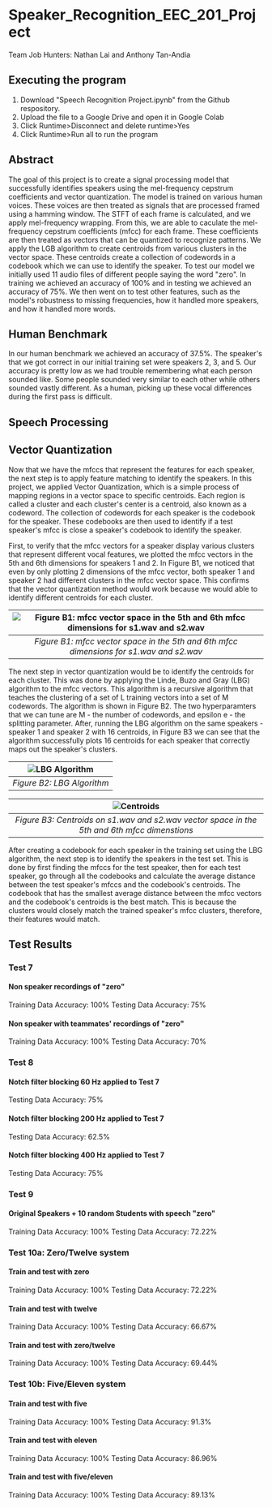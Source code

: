 # Speaker_Recognition_EEC_201_Project

Team Job Hunters: Nathan Lai and Anthony Tan-Andia

## Executing the program
1) Download "Speech Recognition Project.ipynb" from the Github respository.
2) Upload the file to a Google Drive and open it in Google Colab
3) Click Runtime>Disconnect and delete runtime>Yes
4) Click Runtime>Run all to run the program

## Abstract
The goal of this project is to create a signal processing model that successfully
identifies speakers using the mel-frequency cepstrum coefficients and vector
quantization. The model is trained on various human voices. These voices are then
treated as signals that are processed framed using a hamming window. The STFT of
each frame is calculated, and we apply mel-frequency wrapping. From this, we are
able to caculate the mel-frequency cepstrum coefficients (mfcc) for each frame.
These coefficients are then treated as vectors that can be quantized to recognize
patterns. We apply the LGB algorithm to create centroids from various clusters
in the vector space. These centroids create a collection of codewords in a codebook
which we can use to identify the speaker. To test our model we initially used 11
audio files of different people saying the word "zero". In training we achieved
an accuracy of 100% and in testing we achieved an accuracy of 75%. We then went
on to test other features, such as the model's robustness to missing frequencies,
how it handled more speakers, and how it handled more words. 

## Human Benchmark
In our human benchmark we achieved an accuracy of 37.5%. The speaker's that we 
got correct in our initial training set were speakers 2, 3, and 5. Our accuracy
is pretty low as we had trouble remembering what each person sounded like. Some
people sounded very similar to each other while others sounded vastly different.
As a human, picking up these vocal differences during the first pass is difficult.

## Speech Processing

## Vector Quantization
Now that we have the mfccs that represent the features for each speaker, the 
next step is to apply feature matching to identify the speakers. In this
project, we applied Vector Quantization, which is a simple process of mapping
regions in a vector space to specific centroids. Each region is called a cluster
and each cluster's center is a centroid, also known as a codeword. The
collection of codewords for each speaker is the codebook for the speaker. These
codebooks are then used to identify if a test speaker's mfcc is close a speaker's
codebook to identify the speaker.

First, to verify that the mfcc vectors for a speaker display various clusters that
represent different vocal features, we plotted the mfcc vectors in the 5th and 
6th dimensions for speakers 1 and 2. In Figure B1, we noticed that even by only
plotting 2 dimensions of the mfcc vector, both speaker 1 and speaker 2 had
different clusters in the mfcc vector space. This confirms that the vector
quantization method would work because we would able to identify different
centroids for each cluster.

|  ![Figure B1: mfcc vector space in the 5th and 6th mfcc dimensions for s1.wav and s2.wav](./Report_Images/test5.png) |
|:--:| 
| *Figure B1: mfcc vector space in the 5th and 6th mfcc dimensions for s1.wav and s2.wav* |

The next step in vector quantization would be to identify the centroids for 
each cluster. This was done by applying the Linde, Buzo and Gray (LBG)
algorithm to the mfcc vectors. This algorithm is a recursive algorithm that teaches
the clustering of a set of L training vectors into a set of M codewords. The
algorithm is shown in Figure B2. The two hyperparamters that we can tune are 
M - the number of codewords, and epsilon e - the splitting parameter. After, 
running the LBG algorithm on the same speakers - speaker 1 and speaker 2 with 16 
centroids, in Figure B3 we can see that the algorithm successfully plots 16 
centroids for each speaker that correctly maps out the speaker's clusters.

|  ![LBG Algorithm](./Report_Images/LBG.png) |
|:--:| 
| *Figure B2: LBG Algorithm* |

|  ![Centroids](./Report_Images/centroids.png) |
|:--:| 
| *Figure B3: Centroids on s1.wav and s2.wav vector space in the 5th and 6th mfcc dimenstions* |

After creating a codebook for each speaker in the training set using the LBG
algorithm, the next step is to identify the speakers in the test set. This is done
by first finding the mfccs for the test speaker, then for each test speaker, 
go through all the codebooks and calculate the average distance between the test 
speaker's mfccs and the codebook's centroids. The codebook that has the smallest
average distance between the mfcc vectors and the codebook's centroids is the best 
match. This is because the clusters would closely match the trained speaker's mfcc
clusters, therefore, their features would match.

## Test Results
### **Test 7**
#### **Non speaker recordings of "zero"**
Training Data Accuracy: 100%
Testing Data Accuracy: 75%

#### **Non speaker with teammates' recordings of "zero"**
Training Data Accuracy: 100%
Testing Data Accuracy: 70%

### **Test 8**
#### **Notch filter blocking 60 Hz applied to Test 7**
Testing Data Accuracy: 75%

#### **Notch filter blocking 200 Hz applied to Test 7**
Testing Data Accuracy: 62.5%

#### **Notch filter blocking 400 Hz applied to Test 7**
Testing Data Accuracy: 75%

### **Test 9**
#### **Original Speakers + 10 random Students with speech "zero"**
Training Data Accuracy: 100%
Testing Data Accuracy: 72.22%

### **Test 10a: Zero/Twelve system**
#### **Train and test with zero**
Training Data Accuracy: 100%
Testing Data Accuracy: 72.22%

#### **Train and test with twelve**
Training Data Accuracy: 100%
Testing Data Accuracy: 66.67%

#### **Train and test with zero/twelve**
Training Data Accuracy: 100%
Testing Data Accuracy: 69.44%

### **Test 10b: Five/Eleven system**
#### **Train and test with five**
Training Data Accuracy: 100%
Testing Data Accuracy: 91.3%

#### **Train and test with eleven**
Training Data Accuracy: 100%
Testing Data Accuracy: 86.96%

#### **Train and test with five/eleven**
Training Data Accuracy: 100%
Testing Data Accuracy: 89.13%
